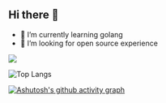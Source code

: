 ## Hi there 👋

- 🌱 I’m currently learning golang
- 🤔 I’m looking for open source  experience


![](https://github-readme-stats.vercel.app/api?username=htoday&show_icons=true&theme=transparent)

![Top Langs](https://github-readme-stats.vercel.app/api/top-langs/?username=htoday&layout=compact&theme=tokyonight)

[![Ashutosh's github activity graph](https://github-readme-activity-graph.vercel.app/graph?username=htoday&theme=react)](https://github.com/ashutosh00710/github-readme-activity-graph)

<!--
**htoday/htoday** is a ✨ _special_ ✨ repository because its `README.md` (this file) appears on your GitHub profile.

Here are some ideas to get you started:

- 🔭 I’m currently working on ...
- 🌱 I’m currently learning ...
- 👯 I’m looking to collaborate on ...
- 🤔 I’m looking for help with ...
- 💬 Ask me about ...
- 📫 How to reach me: ...
- 😄 Pronouns: ...
- ⚡ Fun fact: ...
-->
